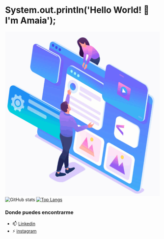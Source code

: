 # System.out.println('Hello World! 👋 I'm Amaia'); 

<!--
**amaiacss/amaiacss** is a ✨ _special_ ✨ repository because its `README.md` (this file) appears on your GitHub profile.

Here are some ideas to get you started:

- 🔭 I’m currently working on ...
- 🌱 I’m currently learning ...
- 👯 I’m looking to collaborate on ...
- 🤔 I’m looking for help with ...
- 💬 Ask me about ...
- 📫 How to reach me: ...
- 😄 Pronouns: ...
- ⚡ Fun fact: ...
-->
![](https://github.com/amaiacss/amaiacss/blob/main/diseno-web.gif) 
![GitHub stats](https://github-readme-stats.vercel.app/api?username=amaiacss&show_icons=true)  [![Top Langs](https://github-readme-stats.vercel.app/api/top-langs/?username=amaiacss)](https://github.com/anuraghazra/github-readme-stats)

### Donde puedes encontrarme

- 📫 [Linkedin](http://www.linkedin.com/in/amaia-casas)
- ⚡ [instagram](http://www.instagram.com/ami_houses)


